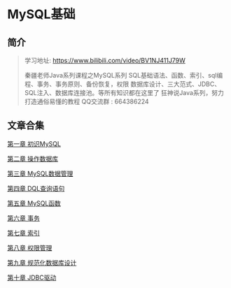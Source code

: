# MySQL基础

## 简介

> 学习地址: https://www.bilibili.com/video/BV1NJ411J79W
>
> 秦疆老师Java系列课程之MySQL系列 SQL基础语法、函数、索引、sql编程、事务、事务原则、备份恢复，权限 数据库设计、三大范式、JDBC、SQL注入、数据库连接池。等所有知识都在这里了 狂神说Java系列，努力打造通俗易懂的教程 QQ交流群 : 664386224



## 文章合集

[第一章 初识MySQL](狂神说系列笔记/【狂神说Java】MySQL最新教程通俗易懂/01-初识MySQL.md)

[第二章 操作数据库](狂神说系列笔记/【狂神说Java】MySQL最新教程通俗易懂/02-操作数据库.md)

[第三章 MySQL数据管理](狂神说系列笔记/【狂神说Java】MySQL最新教程通俗易懂/03-MySQL数据管理.md)

[第四章 DQL查询语句](狂神说系列笔记/【狂神说Java】MySQL最新教程通俗易懂/04-使用DQL查询数据.md)

[第五章 MySQL函数](狂神说系列笔记/【狂神说Java】MySQL最新教程通俗易懂/05-MySQL函数.md)

[第六章  事务](狂神说系列笔记/【狂神说Java】MySQL最新教程通俗易懂/06-事务.md)

[第七章 索引](狂神说系列笔记/【狂神说Java】MySQL最新教程通俗易懂/07-索引.md)

[第八章 权限管理](狂神说系列笔记/【狂神说Java】MySQL最新教程通俗易懂/08-权限管理.md)

[第九章 规范化数据库设计](狂神说系列笔记/【狂神说Java】MySQL最新教程通俗易懂/09-规范化数据库设计.md)

[第十章 JDBC驱动](狂神说系列笔记/【狂神说Java】MySQL最新教程通俗易懂/10-JDBC.md)

